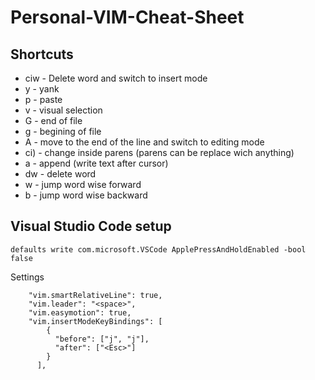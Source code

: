 # Personal-VIM-Cheat-Sheet


## Shortcuts
* ciw - Delete word and switch to insert mode 
* y - yank
* p - paste
* v - visual selection 
* G - end of file
* g - begining of file
* A - move to the end of the line and switch to editing mode
* ci) - change inside parens (parens can be replace wich anything)
* a - append (write text after cursor)
* dw - delete word
* w - jump word wise forward
* b - jump word wise backward

## Visual Studio Code setup
```
defaults write com.microsoft.VSCode ApplePressAndHoldEnabled -bool false 
```

Settings
```
    "vim.smartRelativeLine": true,
    "vim.leader": "<space>",
    "vim.easymotion": true,
    "vim.insertModeKeyBindings": [
        {
          "before": ["j", "j"],
          "after": ["<Esc>"]
        }
      ],
```
